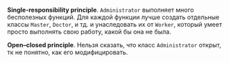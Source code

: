 **Single-responsibility principle**. `Administrator` выполняет много бесполезных функций. Для каждой функции лучше создать отдельные классы `Master`, `Doctor`, и тд. и унаследовать их от `Worker`, который умеет просто выполнять свою работу, какой бы она не была.

**Open–closed principle**. Нельзя сказать, что класс `Administrator` открыт, тк не понятно, как его модифицировать. 
